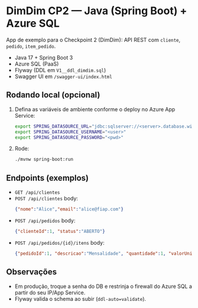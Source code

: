 # DimDim CP2 — Java (Spring Boot) + Azure SQL

App de exemplo para o Checkpoint 2 (DimDim): API REST com `cliente`, `pedido`, `item_pedido`.
- Java 17 + Spring Boot 3
- Azure SQL (PaaS)
- Flyway (DDL em `V1__ddl_dimdim.sql`)
- Swagger UI em `/swagger-ui/index.html`

## Rodando local (opcional)
1. Defina as variáveis de ambiente conforme o deploy no Azure App Service:
   ```bash
   export SPRING_DATASOURCE_URL="jdbc:sqlserver://<server>.database.windows.net:1433;database=<db>;user=<user>@<server>;password=<pwd>;encrypt=true;trustServerCertificate=false;hostNameInCertificate=*.database.windows.net;loginTimeout=30;"
   export SPRING_DATASOURCE_USERNAME="<user>"
   export SPRING_DATASOURCE_PASSWORD="<pwd>"
   ```
2. Rode:
   ```bash
   ./mvnw spring-boot:run
   ```

## Endpoints (exemplos)
- `GET /api/clientes`
- `POST /api/clientes` body:
  ```json
  {"nome":"Alice","email":"alice@fiap.com"}
  ```
- `POST /api/pedidos` body:
  ```json
  {"clienteId":1, "status":"ABERTO"}
  ```
- `POST /api/pedidos/{id}/itens` body:
  ```json
  {"pedidoId":1, "descricao":"Mensalidade", "quantidade":1, "valorUnitario":100.00}
  ```

## Observações
- Em produção, troque a senha do DB e restrinja o firewall do Azure SQL a partir do seu IP/App Service.
- Flyway valida o schema ao subir (`ddl-auto=validate`).
